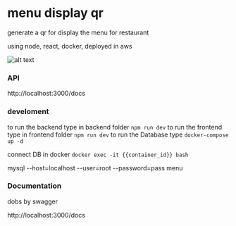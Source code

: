 # menu display qr

generate a qr for display the menu for restaurant

using node, react, docker, deployed in aws

![alt text](https://github.com/dani45196/menu-qr-restaurant/db.png?raw=true)

### API


http://localhost:3000/docs

### develoment

to run the backend type in backend folder
`npm run dev`
to run the frontend type in frontend folder
`npm run dev`
to run the Database type
`docker-compose up -d`

connect DB in docker
`docker exec -it {{container_id}} bash`

mysql --host=localhost --user=root --password=pass menu

### Documentation

dobs by swagger

http://localhost:3000/docs

